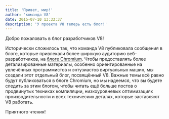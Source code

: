 ```yaml
---
title: 'Привет, мир!'
author: 'команда V8'
date: 2015-07-10 13:33:37
description: 'У проекта V8 теперь есть блог!'
---
```

Добро пожаловать в блог разработчиков V8!

Исторически сложилось так, что команда V8 публиковала сообщения в блоге, которые привлекали более широкую аудиторию веб-разработчиков, на [блоге Chromium](https://blog.chromium.org/). Чтобы предоставлять более детализированные материалы, особенно ориентированные на увлечённых программистов и энтузиастов виртуальных машин, мы создали этот отдельный блог, посвящённый V8. Важные темы всё равно будут публиковаться в блоге Chromium, но мы надеемся, что вы будете следить за этим блогом, чтобы читать ещё больше постов о продвинутых техниках компиляции, низкоуровневых оптимизациях производительности и всех технических деталях, которые заставляют V8 работать.

<!--truncate-->
Приятного чтения!
